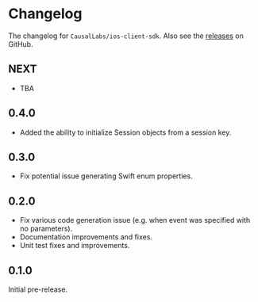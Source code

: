 # Changelog

The changelog for `CausalLabs/ios-client-sdk`. Also see the [releases](https://github.com/CausalLabs/ios-client-sdk/releases) on GitHub.

NEXT
-----

- TBA

0.4.0
-----

- Added the ability to initialize Session objects from a session key.

0.3.0
-----

- Fix potential issue generating Swift enum properties.

0.2.0
-----

- Fix various code generation issue (e.g. when event was specified with no parameters).
- Documentation improvements and fixes.
- Unit test fixes and improvements.

0.1.0
-----

Initial pre-release.
